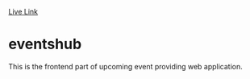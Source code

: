 [Live Link](https://eventshub.vercel.app/)
# eventshub
This is the frontend part of upcoming event providing web application.
